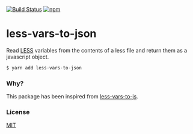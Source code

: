 [![Build Status](https://travis-ci.org/jean343/less-vars-to-json.svg?branch=master)](https://travis-ci.org/jean343/less-vars-to-json)
[![npm](https://img.shields.io/npm/v/less-vars-to-json.svg?style=flat-square)](https://www.npmjs.com/package/less-vars-to-json)
# less-vars-to-json
Read [LESS](http://lesscss.org/) variables from the contents of a less file and return them as a javascript object.
```js
$ yarn add less-vars-to-json
```

### Why?
This package has been inspired from [less-vars-to-js](https://github.com/michaeltaranto/less-vars-to-js). 

### License

[MIT](http://michaeltaranto.mit-license.org)